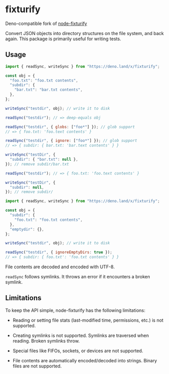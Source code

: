 # fixturify

Deno-compatible fork of
[node-fixturify](https://github.com/joliss/node-fixturify)

Convert JSON objects into directory structures on the file system, and back
again. This package is primarily useful for writing tests.

## Usage

```js
import { readSync, writeSync } from "https://deno.land/x/fixturify";

const obj = {
  "foo.txt": "foo.txt contents",
  "subdir": {
    "bar.txt": "bar.txt contents",
  },
};

writeSync("testdir", obj); // write it to disk

readSync("testdir"); // => deep-equals obj

readSync("testdir", { globs: ["foo*"] }); // glob support
// => { foo.txt: 'foo.text contents' }

readSync("testdir", { ignore: ["foo*"] }); // glob support
// => { subdir: { bar.txt: 'bar.text contents' } }

writeSync("testDir", {
  "subdir": { "bar.txt": null },
}); // remove subdir/bar.txt

readSync("testdir"); // => { foo.txt: 'foo.text contents' }

writeSync("testDir", {
  "subdir": null,
}); // remove subdir/
```

```js
import { readSync, writeSync } from "https://deno.land/x/fixturify";

const obj = {
  "subdir": {
    "foo.txt": "foo.txt contents",
  },
  "emptydir": {},
};

writeSync("testdir", obj); // write it to disk

readSync("testdir", { ignoreEmptyDirs: true });
// => { subdir: { foo.txt': 'foo.txt contents' } }
```

File contents are decoded and encoded with UTF-8.

`readSync` follows symlinks. It throws an error if it encounters a broken
symlink.

## Limitations

To keep the API simple, node-fixturify has the following limitations:

- Reading or setting file stats (last-modified time, permissions, etc.) is not
  supported.

- Creating symlinks is not supported. Symlinks are traversed when reading.
  Broken symlinks throw.

- Special files like FIFOs, sockets, or devices are not supported.

- File contents are automatically encoded/decoded into strings. Binary files are
  not supported.
